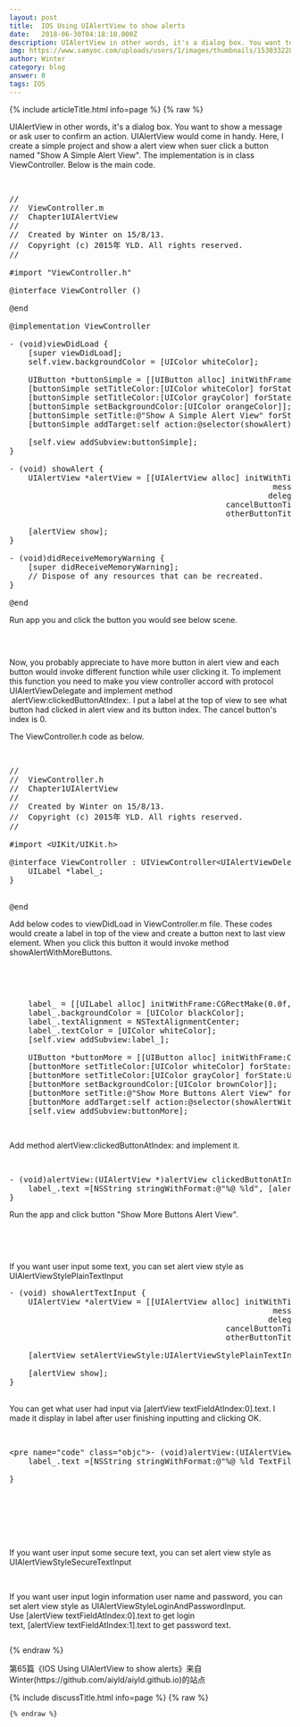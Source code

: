 ```yaml
---
layout: post
title:  IOS Using UIAlertView to show alerts
date:   2018-06-30T04:18:10.000Z
description: UIAlertView in other words, it's a dialog box. You want to show a message or ask...
img: https://www.samyoc.com/uploads/users/1/images/thumbnails/1530332286391.jpg
author: Winter
category: blog
answer: 0
tags: IOS
---
```

<div class="article-root">
  <div class="article">
    {% include articleTitle.html info=page %}
    {% raw %}
    <div class="article-content"><p>UIAlertView in other words, it&#39;s a dialog box. You want to show a message or ask user to confirm an action. UIAlertView would come in handy. Here, I create a simple project and show a alert view when suer click a button named &quot;Show A Simple Alert View&quot;. The implementation is in class ViewController. Below is the main code.</p>

<p>&nbsp;</p>

<pre>
//
//  ViewController.m
//  Chapter1UIAlertView
//
//  Created by Winter on 15/8/13.
//  Copyright (c) 2015年 YLD. All rights reserved.
//

#import &quot;ViewController.h&quot;

@interface ViewController ()

@end

@implementation ViewController

- (void)viewDidLoad {
    [super viewDidLoad];
    self.view.backgroundColor = [UIColor whiteColor];
    
    UIButton *buttonSimple = [[UIButton alloc] initWithFrame:CGRectMake(20.0f, 30.0f, 300.0f, 30.0f)];
    [buttonSimple setTitleColor:[UIColor whiteColor] forState:UIControlStateNormal];
    [buttonSimple setTitleColor:[UIColor grayColor] forState:UIControlStateHighlighted];
    [buttonSimple setBackgroundColor:[UIColor orangeColor]];
    [buttonSimple setTitle:@&quot;Show A Simple Alert View&quot; forState:UIControlStateNormal];
    [buttonSimple addTarget:self action:@selector(showAlert) forControlEvents:UIControlEventTouchUpInside];
    
    [self.view addSubview:buttonSimple];
}

- (void) showAlert {
    UIAlertView *alertView = [[UIAlertView alloc] initWithTitle:@&quot;Warning&quot;
                                                        message:@&quot;Hello&quot;
                                                       delegate:self
                                              cancelButtonTitle:@&quot;OK&quot;
                                              otherButtonTitles:nil, nil];
    
    [alertView show];
}

- (void)didReceiveMemoryWarning {
    [super didReceiveMemoryWarning];
    // Dispose of any resources that can be recreated.
}

@end
</pre>

<p>Run app you and click the button you would see below scene.</p>

<p>&nbsp;</p>

<p><img alt="" src="http://img.blog.csdn.net/20150813163428367?watermark/2/text/aHR0cDovL2Jsb2cuY3Nkbi5uZXQv/font/5a6L5L2T/fontsize/400/fill/I0JBQkFCMA==/dissolve/70/gravity/Center" style="box-sizing:border-box; margin:0px; max-width:100%" /></p>

<p>Now, you probably appreciate to have more button in alert view and each button would invoke different function while user clicking it. To implement this function you need to make you view controller accord with protocol UIAlertViewDelegate and implement method &nbsp;alertView:clickedButtonAtIndex:. I put a label at the top of view to see what button had clicked in alert view and its button index. The cancel button&#39;s index is 0.</p>

<p>The ViewController.h code as below.</p>

<p>&nbsp;</p>

<pre>
//
//  ViewController.h
//  Chapter1UIAlertView
//
//  Created by Winter on 15/8/13.
//  Copyright (c) 2015年 YLD. All rights reserved.
//

#import &lt;UIKit/UIKit.h&gt;

@interface ViewController : UIViewController&lt;UIAlertViewDelegate&gt;{
    UILabel *label_;
}


@end
</pre>

<p>Add below codes to viewDidLoad in ViewController.m file. These codes would create a label in top of the view and create a button next to last view element. When you click this button it would invoke method showAlertWithMoreButtons.</p>

<p>&nbsp;</p>

<p>&nbsp;</p>

<pre>
    label_ = [[UILabel alloc] initWithFrame:CGRectMake(0.0f, 30.0f, self.view.bounds.size.width, 60.0f)];
    label_.backgroundColor = [UIColor blackColor];
    label_.textAlignment = NSTextAlignmentCenter;
    label_.textColor = [UIColor whiteColor];
    [self.view addSubview:label_];
    
    UIButton *buttonMore = [[UIButton alloc] initWithFrame:CGRectMake(20.0f, 140.0f, 300.0f, 30.0f)];
    [buttonMore setTitleColor:[UIColor whiteColor] forState:UIControlStateNormal];
    [buttonMore setTitleColor:[UIColor grayColor] forState:UIControlStateHighlighted];
    [buttonMore setBackgroundColor:[UIColor brownColor]];
    [buttonMore setTitle:@&quot;Show More Buttons Alert View&quot; forState:UIControlStateNormal];
    [buttonMore addTarget:self action:@selector(showAlertWithMoreButtons) forControlEvents:UIControlEventTouchUpInside];
    [self.view addSubview:buttonMore];</pre>

<p>&nbsp;</p>

<p>Add method&nbsp;alertView:clickedButtonAtIndex: and implement it.</p>

<p>&nbsp;</p>

<pre>
- (void)alertView:(UIAlertView *)alertView clickedButtonAtIndex:(NSInteger)buttonIndex {
    label_.text =[NSString stringWithFormat:@&quot;%@ %ld&quot;, [alertView buttonTitleAtIndex:buttonIndex], (long)buttonIndex];
}</pre>

<p>Run the app and click button &quot;Show More Buttons Alert View&quot;.</p>

<p>&nbsp;</p>

<p><img alt="" src="http://img.blog.csdn.net/20150813171131074?watermark/2/text/aHR0cDovL2Jsb2cuY3Nkbi5uZXQv/font/5a6L5L2T/fontsize/400/fill/I0JBQkFCMA==/dissolve/70/gravity/Center" style="box-sizing:border-box; margin:0px; max-width:100%" /><br />
&nbsp;</p>

<p>If you want user input some text, you can set alert view style as UIAlertViewStylePlainTextInput</p>

<pre>
- (void) showAlertTextInput {
    UIAlertView *alertView = [[UIAlertView alloc] initWithTitle:@&quot;Warning&quot;
                                                        message:@&quot;Do you like apple?&quot;
                                                       delegate:self
                                              cancelButtonTitle:@&quot;Cancel&quot;
                                              otherButtonTitles:@&quot;OK&quot;, nil];
    
    [alertView setAlertViewStyle:UIAlertViewStylePlainTextInput];
    
    [alertView show];
}</pre>

<p><br />
You can get what user had input via&nbsp;[alertView&nbsp;textFieldAtIndex:0].text. I made it display in label after user finishing inputting and clicking OK.</p>

<p>&nbsp;</p>

<pre>
&lt;pre name=&quot;code&quot; class=&quot;objc&quot;&gt;- (void)alertView:(UIAlertView *)alertView clickedButtonAtIndex:(NSInteger)buttonIndex {
    label_.text =[NSString stringWithFormat:@&quot;%@ %ld TextFiled 0: %@&quot;, [alertView buttonTitleAtIndex:buttonIndex], (long)buttonIndex, [alertView textFieldAtIndex:0].text];
    
}</pre>

<p>&nbsp;</p>

<pre>

&nbsp;</pre>

<p><img alt="" src="http://img.blog.csdn.net/20150813173056175?watermark/2/text/aHR0cDovL2Jsb2cuY3Nkbi5uZXQv/font/5a6L5L2T/fontsize/400/fill/I0JBQkFCMA==/dissolve/70/gravity/Center" style="-webkit-text-stroke-width:0px; box-sizing:border-box; color:#4f4f4f; font-family:&quot;PingFang SC&quot;,&quot;Microsoft YaHei&quot;,SimHei,Arial,SimSun; font-size:16px; font-style:normal; font-variant-caps:normal; font-variant-ligatures:normal; font-weight:400; letter-spacing:normal; margin:0px 0px 24px; max-width:100%; orphans:2; text-align:justify; text-decoration-color:initial; text-decoration-style:initial; text-indent:0px; text-transform:none; white-space:normal; widows:2; word-spacing:0px" /><br />
If you want user input some secure text, you can set alert view style as UIAlertViewStyleSecureTextInput</p>

<p>&nbsp;</p>

<p><img alt="" src="http://img.blog.csdn.net/20150813173438813?watermark/2/text/aHR0cDovL2Jsb2cuY3Nkbi5uZXQv/font/5a6L5L2T/fontsize/400/fill/I0JBQkFCMA==/dissolve/70/gravity/Center" style="box-sizing:border-box; margin:0px; max-width:100%" /><br />
If you want user input login information user name and password, you can set alert view style as UIAlertViewStyleLoginAndPasswordInput. Use&nbsp;[alertView&nbsp;textFieldAtIndex:0].text to get login text,&nbsp;[alertView&nbsp;textFieldAtIndex:1].text to get password text.</p>

<p><img alt="" src="http://img.blog.csdn.net/20150813173850298?watermark/2/text/aHR0cDovL2Jsb2cuY3Nkbi5uZXQv/font/5a6L5L2T/fontsize/400/fill/I0JBQkFCMA==/dissolve/70/gravity/Center" style="box-sizing:border-box; margin:0px; max-width:100%" /></p>
</div>
    {% endraw %}
  </div>
  <p class="winter_mark">第65篇《IOS Using UIAlertView to show alerts》来自Winter(https://github.com/aiyld/aiyld.github.io)的站点</p>
  <div class="discuss-wrapper">
    {% include discussTitle.html info=page %}
    {% raw %}
    
    {% endraw %}
  </div>
<div>
